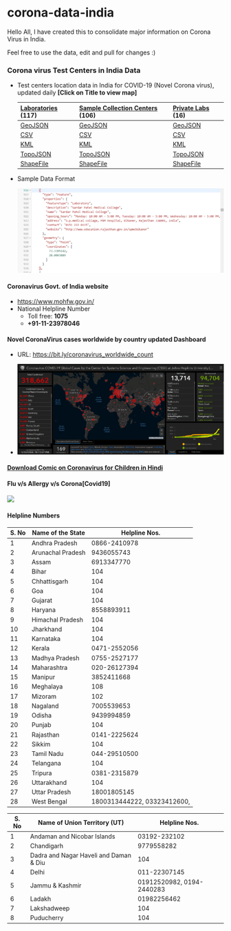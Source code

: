 # corona-data-india

Hello All, I have created this to consolidate major information on Corona Virus in India.
 
Feel free to use the data, edit and pull for changes :)

### Corona virus Test Centers in India Data

+ Test centers location data in India for COVID-19 (Novel Corona virus), updated daily **[Click on Title to view map]**

    | [Laboratories](http://geojson.io/#id=github:cool5785/corona-data-india/blob/master/Corona-Test-Centers-India/corona-labs/map.geojson&map=5/21.887/82.524) (117) | [Sample Collection Centers](http://geojson.io/#id=github:cool5785/corona-data-india/blob/master/Corona-Test-Centers-India/corona-sample-test-center/map.geojson&map=5/21.887/82.524) (106)| [Private Labs](http://geojson.io/#id=github:cool5785/corona-data-india/blob/master/Corona-Test-Centers-India/corona-private-labs/map.geojson&map=5/21.887/82.524) (16)|
    | ------ | ----- | ----- |
    | [GeoJSON](Corona-Test-Centers-India/corona-labs/map.geojson) | [GeoJSON](Corona-Test-Centers-India/corona-sample-test-center/map.geojson) | [GeoJSON](Corona-Test-Centers-India/corona-private-labs/map.geojson) |
    | [CSV](Corona-Test-Centers-India/corona-labs/points.csv) | [CSV](Corona-Test-Centers-India/corona-sample-test-center/points.csv) | [CSV](Corona-Test-Centers-India/corona-private-labs/points.csv) |
    | [KML](Corona-Test-Centers-India/corona-labs/map.kml)| [KML](Corona-Test-Centers-India/corona-sample-test-center/map.kml) |  [KML](Corona-Test-Centers-India/corona-private-labs/map.kml) |
    | [TopoJSON](Corona-Test-Centers-India/corona-labs/map.topojson) | [TopoJSON](Corona-Test-Centers-India/corona-sample-test-center/map.topojson) | [TopoJSON](Corona-Test-Centers-India/corona-private-labs/map.topojson) |
    | [ShapeFile](Corona-Test-Centers-India/corona-labs/download.zip) | [ShapeFile](Corona-Test-Centers-India/corona-sample-test-center/download.zip) | [ShapeFile](Corona-Test-Centers-India/corona-private-labs/download.zip) |


+ Sample Data Format

    ![](https://raw.githubusercontent.com/cool5785/corona-data-india/master/images/labs-data-geojson.png)

#### Coronavirus Govt. of India website
+ https://www.mohfw.gov.in/
+ National Helpline Number 
  + Toll free: **1075**
  + **+91-11-23978046**

#### Novel CoronaVirus cases worldwide by country updated Dashboard
-   URL: https://bit.ly/coronavirus_worldwide_count

-   ![](https://raw.githubusercontent.com/cool5785/corona-data-india/master/images/covid19_dashboard_spg.png)

#### [Download Comic on Coronavirus for Children in Hindi](https://github.com/cool5785/corona-data-india/raw/master/Corona-Comics-For-Kids-in-Hindi-India.pdf)

#### Flu v/s Allergy v/s Corona[Covid19]
![](https://www.uab.edu/news/images/2018/Flu-vs-Allergies-vs-COVID_1copy.jpg)

#### Helpline Numbers

| S. No |Name of the State |Helpline Nos. |
|--|--|--|
|1 |Andhra Pradesh |0866-2410978 |
|2 |Arunachal Pradesh |9436055743 |
|3 |Assam |6913347770 |
|4 |Bihar |104 |
|5 |Chhattisgarh |104 |
|6 |Goa |104 |
|7 |Gujarat |104 |
|8 |Haryana |8558893911 |
|9 |Himachal Pradesh |104 |
|10 |Jharkhand |104 |
|11 |Karnataka |104 |
|12 |Kerala |0471-2552056 |
|13 |Madhya Pradesh |0755-2527177 |
|14 |Maharashtra |020-26127394 |
|15 |Manipur |3852411668 |
|16 |Meghalaya |108 |
|17 |Mizoram |102 |
|18 |Nagaland |7005539653 |
|19 |Odisha |9439994859 |
|20 |Punjab |104 |
|21 |Rajasthan |0141-2225624 |
|22 |Sikkim |104 |
|23 |Tamil Nadu |044-29510500 |
|24 |Telangana |104 |
|25 |Tripura |0381-2315879 |
|26 |Uttarakhand |104 |
|27 |Uttar Pradesh |18001805145 |
|28 |West Bengal |1800313444222, 03323412600, |

|S. No |Name of Union Territory (UT) |Helpline Nos. |
|--|--|--|
|1 |Andaman and Nicobar Islands |03192-232102 |
|2 |Chandigarh |9779558282 |
|3 |Dadra and Nagar Haveli and Daman & Diu |104 |
|4 |Delhi |011-22307145 |
|5 |Jammu & Kashmir |01912520982, 0194-2440283 |
|6 |Ladakh |01982256462 |
|7 |Lakshadweep |104 |
|8 |Puducherry |104 
